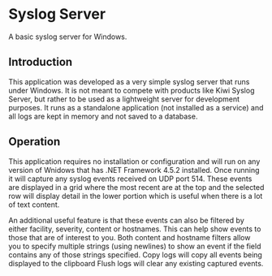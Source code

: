 # Syslog Server
A basic syslog server for Windows.

## Introduction
This application was developed as a very simple syslog server that runs under Windows.  It is not meant to compete with products like Kiwi Syslog Server, but rather to be used as a lightweight server for development purposes.  It runs as a standalone application (not installed as a service) and all logs are kept in memory and not saved to a database.

## Operation
This application requires no installation or configuration and will run on any version of Wnidows that has .NET Framework 4.5.2 installed.  Once running it will capture any syslog events received on UDP port 514.  These events are displayed in a grid where the most recent are at the top and the selected row will display detail in the lower portion which is useful when there is a lot of text content.

An additional useful feature is that these events can also be filtered by either facility, severity, content or hostnames.  This can help show events to those that are of interest to you.  Both content and hostname filters allow you to specify multiple strings (using newlines) to show an event if the field contains any of those strings specified.  Copy logs will copy all events being displayed to the clipboard  Flush logs will clear any existing captured events.